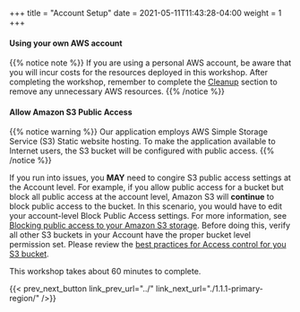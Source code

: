 +++
title = "Account Setup"
date =  2021-05-11T11:43:28-04:00
weight = 1
+++

#### Using your own AWS account

{{% notice note %}}
If you are using a personal AWS account, be aware that you will incur costs for the resources deployed in this workshop. After completing the workshop, remember to complete the [Cleanup](../../7-cleanup/) section to remove any unnecessary AWS resources.
{{% /notice %}}

#### Allow Amazon S3 Public Access

{{% notice warning %}}
Our application employs AWS Simple Storage Service (S3) Static website hosting. To make the application available to Internet users, the S3 bucket will be configured with public access. 
{{% /notice %}}


If you run into issues, you **MAY** need to congire S3 public access settings at the Account level. For example, if you allow public access for a bucket but block all public access at the account level, Amazon S3 will **continue** to block public access to the bucket. In this scenario, you would have to edit your account-level Block Public Access settings. For more information, see [Blocking public access to your Amazon S3 storage](https://docs.aws.amazon.com/AmazonS3/latest/userguide/access-control-block-public-access.html). Before doing this, verify all other S3 buckets in your Account have the proper bucket level permission set. Please review the [best practices for Access control for you S3 bucket](https://docs.aws.amazon.com/AmazonS3/latest/userguide/access-control-best-practices.html).

This workshop takes about 60 minutes to complete. 

{{< prev_next_button link_prev_url="../" link_next_url="./1.1.1-primary-region/" />}}
